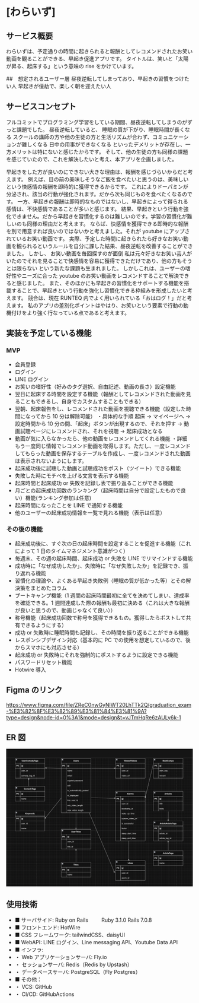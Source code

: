 # [わらいず]

## サービス概要

わらいずは、予定通りの時間に起きられると報酬としてレコメンドされたお笑い動画を観ることができる、早起き促進アプリです。
タイトルは、笑いと「太陽が昇る、起床する」という意味の rise をかけています。

##　想定されるユーザー層
昼夜逆転してしまっており、早起きの習慣をつけたい人
早起きが億劫で、楽しく朝を迎えたい人

## サービスコンセプト

フルコミットでプログラミング学習をしている期間、昼夜逆転してしまうのがずっと課題でした。
昼夜逆転していると、
睡眠の質が下がり、睡眠時間が長くなる
スクールの講師の方や他の生徒の方と生活リズムが合わず、コミュニケーションが難しくなる
日中の用事ができなくなる
といったデメリットが存在し、一方メリットは特にないと感じたからです。
そして、他の生徒の方も同様の課題を感じていたので、これを解決したいと考え、本アプリを企画しました。

早起きをした方が良いのにできない大きな理由は、報酬を感じづらいからだと考えます。
例えば、目の前の美味しそうなご飯を食べたいと思うのは、美味しいという快感情の報酬を即時的に獲得できるからです。
これによりドーパミンが分泌され、該当の行動が強化されます。だから次も同じものを食べたくなるのです。
一方、早起きの報酬は即時的なものではないし、早起きによって得られる感情は、不快感情であることが多いと感じます。
結果、早起きという行動を強化できません。だから早起きを習慣化するのは難しいのです。学習の習慣化が難しいのも同様の理由だと考えます。
ならば、快感情を獲得できる即時的な報酬を別で用意すれば良いのではないかと考えました。それが youtube にアップされているお笑い動画です。
実際、予定した時間に起きられたら好きなお笑い動画を観られるというルールを自分に課した結果、昼夜逆転を改善することができました。
しかし、
お笑い動画を毎回探すのが面倒
私は元々好きなお笑い芸人がいたのでそれを見ることで快感情を容易に獲得できただけであり、他の方もそうとは限らない
という新たな課題も生まれました。
しかしこれは、ユーザーの嗜好性やニーズに合った youtube のお笑い動画をレコメンドすることで解決できると感じました。
また、そのほかにも早起きの習慣化をサポートする機能を搭載することで、早起きという行動を強化し習慣化できる枠組みを形成したいと考えます。
競合は、現在 RUNTEQ 内でよく用いられている「おはログ！」だと考えます。
私のアプリの差別化ポイントはやはり、お笑いという要素で行動の動機付けをより強く行なっている点であると考えます。

## 実装を予定している機能

### MVP

- 会員登録
- ログイン
- LINE ログイン
- お笑いの嗜好性（好みのタグ選択、自由記述、動画の長さ）設定機能
- 翌日に起床する時間を設定する機能（報酬としてレコメンドされた動画を見ることもできるし、自身でカスタムすることもできる）
- 翌朝、起床報告をし、レコメンドされた動画を視聴できる機能（設定した時間になってから 10 分は解除可能）
  ・具体的な手順
  起床 → マイページへ → 設定時間から 10 分の間、「起床」ボタンが出現するので、それを押す → 動画試聴ページにレコメンドされ、それを視聴 → 起床成功となる
- 動画が気に入らなかったら、他の動画をレコメンドしてくれる機能
  ・詳細
  もう一度同じ情報でレコメンド動画を取得します。ただし、一度レコメンドしてもらった動画を保存するテーブルを作成し、一度レコメンドされた動画は表示されないようにします。
- 起床成功後に試聴した動画と試聴成功をポスト（ツイート）できる機能
- 失敗した時にモチベを上げる文言を表示する機能
- 起床時間と起床成功 or 失敗を記録し表で振り返ることができる機能
- 月ごとの起床成功回数のランキング（起床時間は自分で設定したもので良い）機能(ランキング参加は任意)
- 起床時間になったことを LINE で通知する機能
- 他のユーザーの起床成功情報を一覧で見れる機能（表示は任意）

### その後の機能

- 起床成功後に、すぐ次の日の起床時間を設定することを促進する機能（これによって 1 日のタイムマネジメント意識がつく）
- 毎週末、その週の起床時間、起床成功 or 失敗を LINE でリマインドする機能
- 成功時に「なぜ成功したか」、失敗時に「なぜ失敗したか」を記録でき、振り返れる機能
- 習慣化の理論や、よくある早起き失敗例（睡眠の質が低かった等）とその解決策をまとめたコラム
- ブートキャンプ機能（1 週間の起床時間最初に全てを決めてしまい、達成率を確認できる。1 週間達成した際の報酬も最初に決める（これは大きな報酬が良いと思うので、動画じゃなくて良い））
- 称号機能（起床成功回数で称号を獲得できるもの。獲得したらポストして共有できるようにする）
- 成功 or 失敗時に睡眠時間も記録し、その時間を振り返ることができる機能
- レスポンシブデザイン対応（基本的に PC での使用を想定しているので、後からスマホにも対応させる）
- 起床成功 or 失敗時にそれを強制的にポストするように設定できる機能
- パスワードリセット機能
- Hotwire 導入

## Figma のリンク

https://www.figma.com/file/ZReC0nwGyNlWT20LhTTk2Q/graduation_exam-%E3%82%8F%E3%82%89%E3%81%84%E3%81%9A?type=design&node-id=0%3A1&mode=design&t=vJTmHqRe6zAULy6k-1

## ER 図

![Alt text](image.png)

## 使用技術

- ■ サーバサイド: Ruby on Rails
  　　 Ruby 3.1.0 Rails 7.0.8
- ■ フロントエンド: HotWire
- ■ CSS フレームワーク: tailwindCSS、daisyUI
- ■ WebAPI: LINE ログイン、Line messaging API、Youtube Data API
- ■ インフラ:
- ・ Web アプリケーションサーバ: Fly.io
- ・ セッションサーバ: Redis（Redis by Upstash）
- ・ データベースサーバ: PostgreSQL（Fly Postgres）
- ■ その他：
- ・ VCS: GitHub
- ・ CI/CD: GitHubActions
